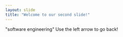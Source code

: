 ```yaml
---
layout: slide
title: "Welcome to our second slide!"
---
```

"software engineering"
Use the left arrow to go back!
